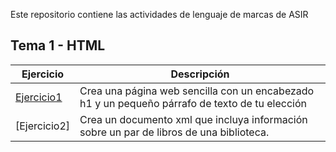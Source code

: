 Este repositorio contiene las actividades de lenguaje de marcas de ASIR

## Tema 1 - HTML
Ejercicio | Descripción
------------|-------------
[Ejercicio1](Tema1/Ejercicio1.html) | Crea una página web sencilla con un encabezado h1 y un pequeño párrafo de texto de tu elección
[Ejercicio2] | Crea un documento xml que incluya información sobre un par de libros de una biblioteca.
